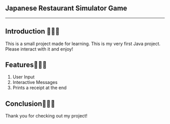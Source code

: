 Japanese Restaurant Simulator Game
---
---

Introduction 🍛🍜🍣
---------
This is a small project made for learning. This is my very first Java project. Please interact with it and enjoy!

Features🍙🍱🥒
-----
1. User Input
2. Interactive Messages
3. Prints a receipt at the end

Conclusion🍵🧋🥛
----
Thank you for checking out my project!
